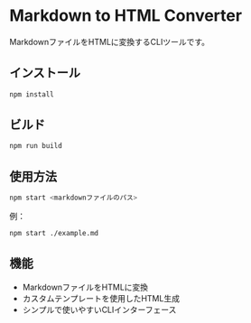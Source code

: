 # Markdown to HTML Converter

MarkdownファイルをHTMLに変換するCLIツールです。

## インストール

```bash
npm install
```

## ビルド

```bash
npm run build
```

## 使用方法

```bash
npm start <markdownファイルのパス>
```

例：
```bash
npm start ./example.md
```

## 機能

- MarkdownファイルをHTMLに変換
- カスタムテンプレートを使用したHTML生成
- シンプルで使いやすいCLIインターフェース